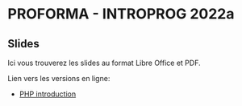 # PROFORMA - INTROPROG 2022a

## Slides

Ici vous trouverez les slides au format Libre Office et PDF.

Lien vers les versions en ligne:

- [PHP introduction](https://docs.google.com/presentation/d/153pUTfABcg7PCFzoJjQiHwPgNXCZj6hnBT4Lb974kMs/edit?usp=sharing)
